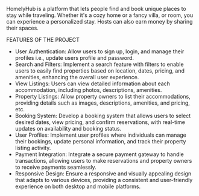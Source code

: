 
HomelyHub is a platform that lets people find and book unique places to stay while traveling. Whether it's a cozy home or a fancy villa, or room, you can experience a personalized stay. Hosts can also earn money by sharing their spaces. 

FEATURES OF THE PROJECT
* User Authentication: Allow users to sign up, login, and manage their profiles i.e., update users profile and password. 
* Search and Filters: Implement a search feature with filters to enable users to easily find properties based on location, dates, pricing, and amenities, enhancing the overall user experience. 
* View Listings: Users can view detailed information about each accommodation, including photos, descriptions, amenities. 
* Property Listings: Allow property owners to list their accommodations, providing details such as images, descriptions, amenities, and pricing, etc. 
* Booking System: Develop a booking system that allows users to select desired dates, view pricing, and confirm reservations, with real-time updates on availability 
  and booking status.
* User Profiles: Implement user profiles where individuals can manage their bookings, update personal information, and track their property listing activity. 
* Payment Integration: Integrate a secure payment gateway to handle transactions, allowing users to make reservations and property owners to receive payments 
  seamlessly. 
* Responsive Design: Ensure a responsive and visually appealing design that adapts to various devices, providing a consistent and user-friendly experience on both 
  desktop and mobile platforms. 
 



